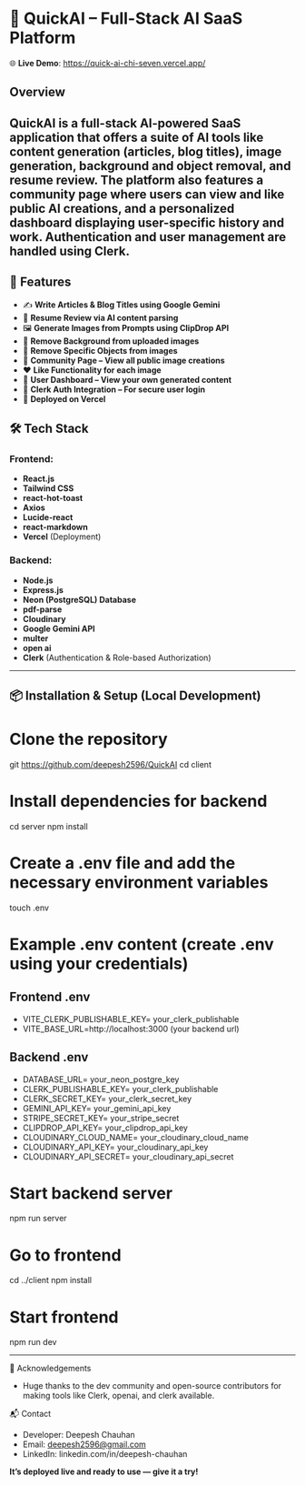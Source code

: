 # 🧠 QuickAI – Full-Stack AI SaaS Platform
🌐 **Live Demo**: https://quick-ai-chi-seven.vercel.app/

## Overview
QuickAI is a full-stack AI-powered SaaS application that offers a suite of AI tools like content generation (articles, blog titles), image generation, background and object removal, and resume review. The platform also features a community page where users can view and like public AI creations, and a personalized dashboard displaying user-specific history and work. Authentication and user management are handled using Clerk.
---

## 📌 Features

- ✍️ **Write Articles & Blog Titles using Google Gemini**
- 📄 **Resume Review via AI content parsing**
- 🖼️ **Generate Images from Prompts using ClipDrop API**
- 🧼 **Remove Background from uploaded images**
- 🚫 **Remove Specific Objects from images**
- 💬 **Community Page – View all public image creations**
- ❤️ **Like Functionality for each image**
- 👤 **User Dashboard – View your own generated content**
- 🔐 **Clerk Auth Integration – For secure user login**
- 🚀 **Deployed on Vercel**

## 🛠️ Tech Stack

### Frontend:
- **React.js**
- **Tailwind CSS**
- **react-hot-toast**
- **Axios**
- **Lucide-react**
- **react-markdown**
- **Vercel** (Deployment)

### Backend:
- **Node.js**
- **Express.js**
- **Neon (PostgreSQL) Database**
- **pdf-parse**
- **Cloudinary**
- **Google Gemini API**
- **multer**
- **open ai** 
- **Clerk** (Authentication & Role-based Authorization)

---


## 📦 Installation & Setup (Local Development)

# Clone the repository
git https://github.com/deepesh2596/QuickAI
cd client

# Install dependencies for backend
cd server
npm install

# Create a .env file and add the necessary environment variables
touch .env

# Example .env content (create .env using your credentials)

## **Frontend .env**
- VITE_CLERK_PUBLISHABLE_KEY= your_clerk_publishable
- VITE_BASE_URL=http://localhost:3000 (your backend url)

## **Backend .env**
- DATABASE_URL= your_neon_postgre_key
- CLERK_PUBLISHABLE_KEY= your_clerk_publishable
- CLERK_SECRET_KEY= your_clerk_secret_key
- GEMINI_API_KEY= your_gemini_api_key
- STRIPE_SECRET_KEY= your_stripe_secret
- CLIPDROP_API_KEY= your_clipdrop_api_key
- CLOUDINARY_CLOUD_NAME= your_cloudinary_cloud_name
- CLOUDINARY_API_KEY= your_cloudinary_api_key
- CLOUDINARY_API_SECRET= your_cloudinary_api_secret


# Start backend server
npm run server

# Go to frontend
cd ../client
npm install

# Start frontend
npm run dev

---


🙌 Acknowledgements
- Huge thanks to the dev community and open-source contributors for making tools like Clerk, openai, and clerk available.

📬 Contact
- Developer: Deepesh Chauhan
- Email: deepesh2596@gmail.com
- LinkedIn: linkedin.com/in/deepesh-chauhan


**It’s deployed live and ready to use — give it a try!**


